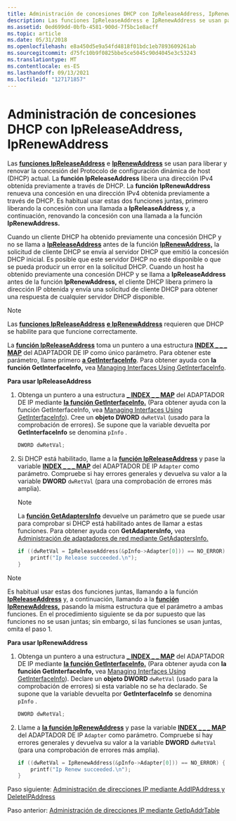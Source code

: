 ```yaml
---
title: Administración de concesiones DHCP con IpReleaseAddress, IpRenewAddress
description: Las funciones IpReleaseAddress e IpRenewAddress se usan para liberar y renovar la concesión del Protocolo de configuración dinámica de host (DHCP) actual.
ms.assetid: 0ed699dd-0bfb-4581-900d-7f5bc1e8acff
ms.topic: article
ms.date: 05/31/2018
ms.openlocfilehash: e8a450d5e9a54fd4818f01bdc1eb7893609261ab
ms.sourcegitcommit: d75fc10b9f0825bbe5ce5045c90d4045e3c53243
ms.translationtype: MT
ms.contentlocale: es-ES
ms.lasthandoff: 09/13/2021
ms.locfileid: "127171857"
---
```

# <a name="manage-dhcp-leases-with-ipreleaseaddress-iprenewaddress"></a>Administración de concesiones DHCP con IpReleaseAddress, IpRenewAddress

Las [**funciones IpReleaseAddress**](/windows/desktop/api/Iphlpapi/nf-iphlpapi-ipreleaseaddress) e [**IpRenewAddress**](/windows/desktop/api/Iphlpapi/nf-iphlpapi-iprenewaddress) se usan para liberar y renovar la concesión del Protocolo de configuración dinámica de host (DHCP) actual. La **función IpReleaseAddress** libera una dirección IPv4 obtenida previamente a través de DHCP. La **función IpRenewAddress** renueva una concesión en una dirección IPv4 obtenida previamente a través de DHCP. Es habitual usar estas dos funciones juntas, primero liberando la concesión con una llamada a **IpReleaseAddress** y, a continuación, renovando la concesión con una llamada a la función **IpRenewAddress.**

Cuando un cliente DHCP ha obtenido previamente una concesión DHCP y no se llama a [**IpReleaseAddress**](/windows/desktop/api/Iphlpapi/nf-iphlpapi-ipreleaseaddress) antes de la función [**IpRenewAddress,**](/windows/desktop/api/Iphlpapi/nf-iphlpapi-iprenewaddress) la solicitud de cliente DHCP se envía al servidor DHCP que emitió la concesión DHCP inicial. Es posible que este servidor DHCP no esté disponible o que se pueda producir un error en la solicitud DHCP. Cuando un host ha obtenido previamente una concesión DHCP y se llama a **IpReleaseAddress** antes de la función **IpRenewAddress,** el cliente DHCP libera primero la dirección IP obtenida y envía una solicitud de cliente DHCP para obtener una respuesta de cualquier servidor DHCP disponible.

> [!Note]  
> Las [**funciones IpReleaseAddress**](/windows/desktop/api/Iphlpapi/nf-iphlpapi-ipreleaseaddress) [**e IpRenewAddress**](/windows/desktop/api/Iphlpapi/nf-iphlpapi-iprenewaddress) requieren que DHCP se habilite para que funcione correctamente.

 

La [**función IpReleaseAddress**](/windows/desktop/api/Iphlpapi/nf-iphlpapi-ipreleaseaddress) toma un puntero a una estructura [**INDEX \_ \_ \_ MAP**](/windows/desktop/api/Ipexport/ns-ipexport-ip_adapter_index_map) del ADAPTADOR DE IP como único parámetro. Para obtener este parámetro, llame primero [**a GetInterfaceInfo**](/windows/desktop/api/Iphlpapi/nf-iphlpapi-getinterfaceinfo). Para obtener ayuda con **la función GetInterfaceInfo,** vea [Managing Interfaces Using GetInterfaceInfo](managing-interfaces-using-getinterfaceinfo.md).

**Para usar IpReleaseAddress**

1.  Obtenga un puntero a una estructura [**\_ INDEX \_ \_ MAP**](/windows/desktop/api/Ipexport/ns-ipexport-ip_adapter_index_map) del ADAPTADOR DE IP mediante [**la función GetInterfaceInfo.**](/windows/desktop/api/Iphlpapi/nf-iphlpapi-getinterfaceinfo) (Para obtener ayuda con la función GetInterfaceInfo, vea [Managing Interfaces Using GetInterfaceInfo](managing-interfaces-using-getinterfaceinfo.md)). Cree un **objeto DWORD** `dwRetVal` (usado para la comprobación de errores). Se supone que la variable devuelta por **GetInterfaceInfo** se denomina `pInfo` .
    ```C++
    DWORD dwRetVal;
    
    ```

    

2.  Si DHCP está habilitado, llame a la [**función IpReleaseAddress**](/windows/desktop/api/Iphlpapi/nf-iphlpapi-ipreleaseaddress) y pase la variable [**INDEX \_ \_ \_ MAP**](/windows/desktop/api/Ipexport/ns-ipexport-ip_adapter_index_map) del ADAPTADOR DE IP `Adapter` como parámetro. Compruebe si hay errores generales y devuelva su valor a la variable **DWORD** `dwRetVal` (para una comprobación de errores más amplia).
    > [!Note]  
    > La [**función GetAdaptersInfo**](/windows/desktop/api/Iphlpapi/nf-iphlpapi-getadaptersinfo) devuelve un parámetro que se puede usar para comprobar si DHCP está habilitado antes de llamar a estas funciones. Para obtener ayuda con **GetAdaptersInfo,** vea [Administración de adaptadores de red mediante GetAdaptersInfo.](managing-network-adapters-using-getadaptersinfo.md)

     

    ```C++
    if ((dwRetVal = IpReleaseAddress(&pInfo->Adapter[0])) == NO_ERROR) {
        printf("Ip Release succeeded.\n");
    }
    
    ```

    

> [!Note]  
> Es habitual usar estas dos funciones juntas, llamando a la función [**IpReleaseAddress**](/windows/desktop/api/Iphlpapi/nf-iphlpapi-ipreleaseaddress) y, a continuación, llamando a la [**función IpRenewAddress,**](/windows/desktop/api/Iphlpapi/nf-iphlpapi-iprenewaddress) pasando la misma estructura que el parámetro a ambas funciones. En el procedimiento siguiente se da por supuesto que las funciones no se usan juntas; sin embargo, si las funciones se usan juntas, omita el paso 1.

 

**Para usar IpRenewAddress**

1.  Obtenga un puntero a una estructura [**\_ INDEX \_ \_ MAP**](/windows/desktop/api/Ipexport/ns-ipexport-ip_adapter_index_map) del ADAPTADOR DE IP mediante [**la función GetInterfaceInfo.**](/windows/desktop/api/Iphlpapi/nf-iphlpapi-getinterfaceinfo) (Para obtener ayuda con **la función GetInterfaceInfo,** vea [Managing Interfaces Using GetInterfaceInfo](managing-interfaces-using-getinterfaceinfo.md)). Declare un **objeto DWORD** `dwRetVal` (usado para la comprobación de errores) si esta variable no se ha declarado. Se supone que la variable devuelta por **GetInterfaceInfo** se denomina `pInfo` .
    ```C++
    DWORD dwRetVal;
    
    ```

    

2.  Llame a [**la función IpRenewAddress**](/windows/desktop/api/Iphlpapi/nf-iphlpapi-iprenewaddress) y pase la variable [**INDEX \_ \_ \_ MAP**](/windows/desktop/api/Ipexport/ns-ipexport-ip_adapter_index_map) del ADAPTADOR DE IP `Adapter` como parámetro. Compruebe si hay errores generales y devuelva su valor a la variable **DWORD** `dwRetVal` (para una comprobación de errores más amplia).
    ```C++
    if ((dwRetVal = IpRenewAddress(&pInfo->Adapter[0])) == NO_ERROR) {
        printf("Ip Renew succeeded.\n");
    }
    ```

    

Paso siguiente: [Administración de direcciones IP mediante AddIPAddress y DeleteIPAddress](managing-ip-addresses-using-addipaddress-and-deleteipaddress.md)

Paso anterior: [Administración de direcciones IP mediante GetIpAddrTable](managing-ip-addresses-using-getipaddrtable.md)

 

 



